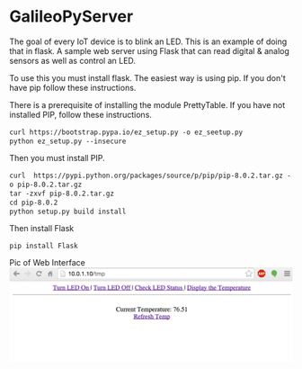# GalileoPyServer
The goal of every IoT device is to blink an LED. This is an example of doing that in flask. A sample web server using Flask that can read digital &amp; analog sensors as well as control an LED. 


To use this you must install flask. The easiest way is using pip. If you don't have pip follow these instructions. 


There is a prerequisite of installing the module PrettyTable. If you have not installed PIP, follow these instructions.

    curl https://bootstrap.pypa.io/ez_setup.py -o ez_seetup.py
    python ez_setup.py --insecure
    
Then you must install PIP.

    curl  https://pypi.python.org/packages/source/p/pip/pip-8.0.2.tar.gz -o pip-8.0.2.tar.gz
    tar -zxvf pip-8.0.2.tar.gz
    cd pip-8.0.2
    python setup.py build install

Then install Flask

    pip install Flask 


Pic of Web Interface
![alt tag](https://raw.githubusercontent.com/joemcmanus/GalileoPyServer/master/pyserver.png)

